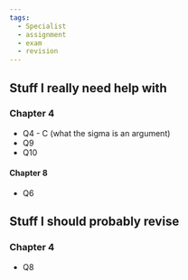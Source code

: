 ```yaml
---
tags:
  - Specialist
  - assignment
  - exam
  - revision
---
```


## Stuff I really need help with
### Chapter 4
- Q4 - C (what the sigma is an argument)
- Q9
- Q10

#### Chapter 8
- Q6




## Stuff I should probably revise
### Chapter 4
- Q8